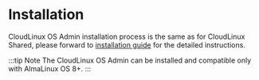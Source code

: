 # Installation

CloudLinux OS Admin installation process is the same as for CloudLinux Shared, please forward to [installation guide](/shared/cloudlinux_installation) for the detailed instructions.

:::tip Note
The CloudLinux OS Admin can be installed and compatible only with AlmaLinux OS 8+.
:::
